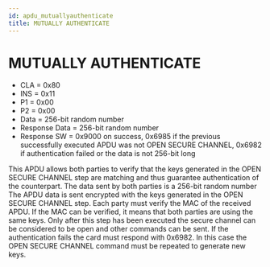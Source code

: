 ```yaml
---
id: apdu_mutuallyauthenticate
title: MUTUALLY AUTHENTICATE
---
```


# MUTUALLY AUTHENTICATE

* CLA = 0x80
* INS = 0x11
* P1 = 0x00
* P2 = 0x00
* Data = 256-bit random number
* Response Data = 256-bit random number
* Response SW = 0x9000 on success, 0x6985 if the previous successfully executed APDU was not OPEN SECURE CHANNEL, 0x6982 if authentication failed or the data is not 256-bit long

This APDU allows both parties to verify that the keys generated in the OPEN SECURE CHANNEL step are matching and thus guarantee authentication of the counterpart. The data sent by both parties is a 256-bit random number The APDU data is sent encrypted with the keys generated in the OPEN SECURE CHANNEL step. Each party must verify the MAC of the received APDU. If the MAC can be verified, it means that both parties are using the same keys. Only after this step has been executed the secure channel can be considered to be open and other commands can be sent. If the authentication fails the card must respond with 0x6982. In this case the OPEN SECURE CHANNEL command must be repeated to generate new keys.
